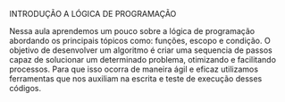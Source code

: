 INTRODUÇÃO A LÓGICA DE PROGRAMAÇÃO

Nessa aula aprendemos um pouco sobre a lógica de programação abordando os principais tópicos como: funções, escopo e condição.
O objetivo de desenvolver um algoritmo é criar uma sequencia de passos capaz de solucionar um determinado problema, otimizando e facilitando processos. Para que isso ocorra de maneira ágil e eficaz utilizamos ferramentas que nos auxiliam na escrita e teste de execução desses códigos.
